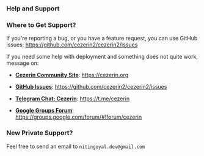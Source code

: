 ### Help and Support

### Where to Get Support?

If you're reporting a bug, or you have a feature request, you can use GitHub issues:
https://github.com/cezerin2/cezerin2/issues

If you need some help with deployment and something does not quite work, message on:

- [**Cezerin Community Site**](https://cezerin.org): https://cezerin.org
- [**GitHub Issues**](https://github.com/cezerin2/cezerin2/issues): https://github.com/cezerin2/cezerin2/issues

- [**Telegram Chat: Cezerin**](https://t.me/cezerin): https://t.me/cezerin

- [**Google Groups Forum**](https://groups.google.com/forum/#!forum/cezerin): https://groups.google.com/forum/#!forum/cezerin

### New Private Support?

Feel free to send an email to `nitingoyal.dev@gmail.com`
